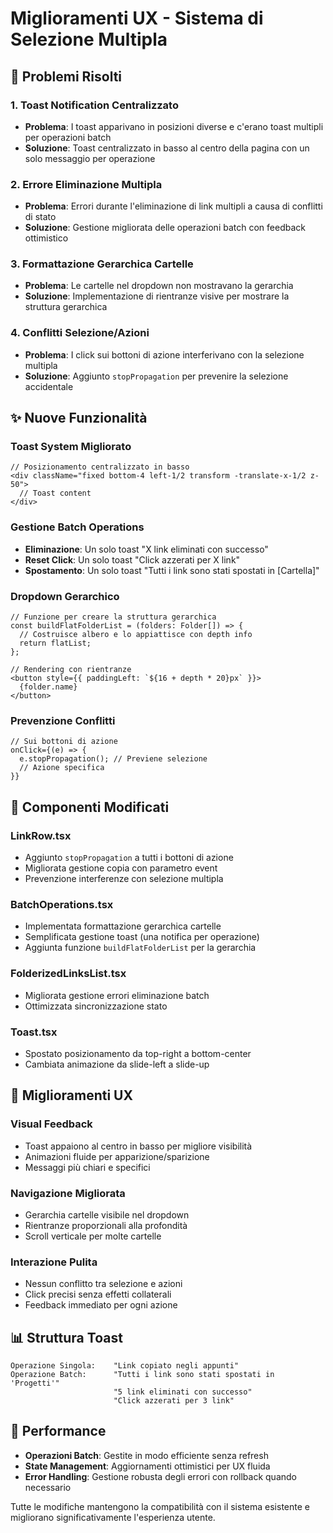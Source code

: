 # Miglioramenti UX - Sistema di Selezione Multipla

## 🎯 Problemi Risolti

### 1. **Toast Notification Centralizzato**
- **Problema**: I toast apparivano in posizioni diverse e c'erano toast multipli per operazioni batch
- **Soluzione**: Toast centralizzato in basso al centro della pagina con un solo messaggio per operazione

### 2. **Errore Eliminazione Multipla**
- **Problema**: Errori durante l'eliminazione di link multipli a causa di conflitti di stato
- **Soluzione**: Gestione migliorata delle operazioni batch con feedback ottimistico

### 3. **Formattazione Gerarchica Cartelle**
- **Problema**: Le cartelle nel dropdown non mostravano la gerarchia
- **Soluzione**: Implementazione di rientranze visive per mostrare la struttura gerarchica

### 4. **Conflitti Selezione/Azioni**
- **Problema**: I click sui bottoni di azione interferivano con la selezione multipla
- **Soluzione**: Aggiunto `stopPropagation` per prevenire la selezione accidentale

## ✨ Nuove Funzionalità

### **Toast System Migliorato**
```tsx
// Posizionamento centralizzato in basso
<div className="fixed bottom-4 left-1/2 transform -translate-x-1/2 z-50">
  // Toast content
</div>
```

### **Gestione Batch Operations**
- **Eliminazione**: Un solo toast "X link eliminati con successo"
- **Reset Click**: Un solo toast "Click azzerati per X link"  
- **Spostamento**: Un solo toast "Tutti i link sono stati spostati in [Cartella]"

### **Dropdown Gerarchico**
```tsx
// Funzione per creare la struttura gerarchica
const buildFlatFolderList = (folders: Folder[]) => {
  // Costruisce albero e lo appiattisce con depth info
  return flatList;
};

// Rendering con rientranze
<button style={{ paddingLeft: `${16 + depth * 20}px` }}>
  {folder.name}
</button>
```

### **Prevenzione Conflitti**
```tsx
// Sui bottoni di azione
onClick={(e) => {
  e.stopPropagation(); // Previene selezione
  // Azione specifica
}}
```

## 🔧 Componenti Modificati

### **LinkRow.tsx**
- Aggiunto `stopPropagation` a tutti i bottoni di azione
- Migliorata gestione copia con parametro event
- Prevenzione interferenze con selezione multipla

### **BatchOperations.tsx**
- Implementata formattazione gerarchica cartelle
- Semplificata gestione toast (una notifica per operazione)
- Aggiunta funzione `buildFlatFolderList` per la gerarchia

### **FolderizedLinksList.tsx**
- Migliorata gestione errori eliminazione batch
- Ottimizzata sincronizzazione stato

### **Toast.tsx**
- Spostato posizionamento da top-right a bottom-center
- Cambiata animazione da slide-left a slide-up

## 🎨 Miglioramenti UX

### **Visual Feedback**
- Toast appaiono al centro in basso per migliore visibilità
- Animazioni fluide per apparizione/sparizione
- Messaggi più chiari e specifici

### **Navigazione Migliorata**
- Gerarchia cartelle visibile nel dropdown
- Rientranze proporzionali alla profondità
- Scroll verticale per molte cartelle

### **Interazione Pulita**
- Nessun conflitto tra selezione e azioni
- Click precisi senza effetti collaterali
- Feedback immediato per ogni azione

## 📊 Struttura Toast

```
Operazione Singola:    "Link copiato negli appunti"
Operazione Batch:      "Tutti i link sono stati spostati in 'Progetti'"
                       "5 link eliminati con successo"
                       "Click azzerati per 3 link"
```

## 🚀 Performance

- **Operazioni Batch**: Gestite in modo efficiente senza refresh
- **State Management**: Aggiornamenti ottimistici per UX fluida
- **Error Handling**: Gestione robusta degli errori con rollback quando necessario

Tutte le modifiche mantengono la compatibilità con il sistema esistente e migliorano significativamente l'esperienza utente.
